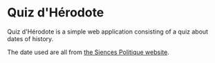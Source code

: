 <h1>Quiz d'Hérodote</h1>

Quiz d'Hérodote is a simple web application consisting of a quiz about dates of history.

The date used are all from [the Siences Politique website](https://www.integrersciencespo.fr/dates-de-lhistoire-du-monde).
